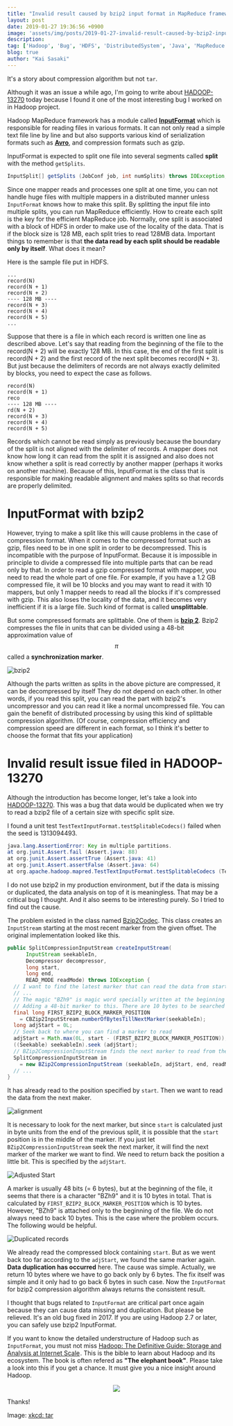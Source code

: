 ```yaml
---
title: "Invalid result caused by bzip2 input format in MapReduce framework"
layout: post
date: 2019-01-27 19:36:56 +0900
image: 'assets/img/posts/2019-01-27-invalid-result-caused-by-bzip2-input-format-in-mapreduce-framework/catch.png'
description:
tag: ['Hadoop', 'Bug', 'HDFS', 'DistributedSystem', 'Java', 'MapReduce']
blog: true
author: "Kai Sasaki"
---
```


It's a story about compression algorithm but not `tar`. 

Although it was an issue a while ago, I'm going to write about [HADOOP-13270](https://issues.apache.org/jira/browse/HADOOP-13270) today because I found it one of the most interesting bug I worked on in Hadoop project. 

Hadoop MapReduce framework has a module called **[InputFormat](https://github.com/apache/hadoop/blob/trunk/hadoop-mapreduce-project/hadoop-mapreduce-client/hadoop-mapreduce-client-core/src/main/java/org/apache/hadoop/mapred/InputFormat.java)** which is responsible for reading files in various formats. It can not only read a simple text file line by line and but also supports various kind of serialization formats such as **[Avro](https://avro.apache.org/)**, and compression formats such as gzip.

InputFormat is expected to split one file into several segments called **split** with the method `getSplits`.

```java
InputSplit[] getSplits (JobConf job, int numSplits) throws IOException;
```

Since one mapper reads and processes one split at one time, you can not handle huge files with multiple mappers in a distributed manner unless `InputFormat` knows how to make this split. By splitting the input file into multiple splits, you can run MapReduce efficiently. How to create each split is the key for the efficient MapReduce job. 
Normally, one split is associated with a block of HDFS in order to make use of the locality of the data. That is if the block size is 128 MB, each split tries to read 128MB data. Important things to remember is that **the data read by each split should be readable only by itself**. What does it mean?

Here is the sample file put in HDFS. 

```
...
record(N)
record(N + 1)
record(N + 2)
---- 128 MB ----
record(N + 3)
record(N + 4)
record(N + 5)
...
```

Suppose that there is a file in which each record is written one line as described above. Let's say that reading from the beginning of the file to the record(N + 2) will be exactly 128 MB. In this case, the end of the first split is record(N + 2) and the first record of the next split becomes record(N + 3). But just because the delimiters of records are not always exactly delimited by blocks, you need to expect the case as follows.

```
record(N)
record(N + 1)
reco
---- 128 MB ----
rd(N + 2)
record(N + 3)
record(N + 4)
record(N + 5)
```

Records which cannot be read simply as previously because the boundary of the split is not aligned with the delimiter of records. A mapper does not know how long it can read from the split it is assigned and also does not know whether a split is read correctly by another mapper (perhaps it works on another machine). 
Because of this, InputFormat is the class that is responsible for making readable alignment and makes splits so that records are properly delimited.


# InputFormat with bzip2

However, trying to make a split like this will cause problems in the case of compression format. When it comes to the compressed format such as gzip, files need to be in one split in order to be decompressed. This is incompatible with the purpose of InputFormat. Because it is impossible in principle to divide a compressed file into multiple parts that can be read only by that. In order to read a gzip compressed format with mapper, you need to read the whole part of one file. For example, if you have a 1.2 GB compressed file, it will be 10 blocks and you may want to read it with 10 mappers, but only 1 mapper needs to read all the blocks if it's compressed with gzip. This also loses the locality of the data, and it becomes very inefficient if it is a large file. Such kind of format is called **unsplittable**.

But some compressed formats are splittable. One of them is **[bzip 2](http://www.bzip.org/)**. Bzip2 compresses the file in units that can be divided using a 48-bit approximation value of $$\pi$$ called a **synchronization marker**.

![bzip2](images/posts/2017-03-18-bzip2-hadoop-13270/bzip2.png)

Although the parts written as splits in the above picture are compressed, it can be decompressed by itself They do not depend on each other. In other words, if you read this split, you can read the part with bzip2's uncompressor and you can read it like a normal uncompressed file. You can gain the benefit of distributed processing by using this kind of splittable compression algorithm. (Of course, compression efficiency and compression speed are different in each format, so I think it's better to choose the format that fits your application)

# Invalid result issue filed in HADOOP-13270

Although the introduction has become longer, let's take a look into [HADOOP-13270](https://issues.apache.org/jira/browse/HADOOP-13270). This was a bug that data would be duplicated when we try to read a bzip2 file of a certain size with specific split size.

I found a unit test `TestTextInputFormat.testSplitableCodecs()` failed when the seed is 1313094493.

```java
java.lang.AssertionError: Key in multiple partitions.
at org.junit.Assert.fail (Assert.java: 88)
at org.junit.Assert.assertTrue (Assert.java: 41)
at org.junit.Assert.assertFalse (Assert.java: 64)
at org.apache.hadoop.mapred.TestTextInputFormat.testSplitableCodecs (TestTextInputFormat.java: 223)
```

I do not use bzip2 in my production environment, but if the data is missing or duplicated, the data analysis on top of it is meaningless. That may be a critical bug I thought. And it also seems to be interesting purely. So I tried to find out the cause.

The problem existed in the class named [Bzip2Codec](https://github.com/apache/hadoop/blob/trunk/hadoop-common-project/hadoop-common/src/main/java/org/apache/hadoop/io/compress/BZip2Codec.java). This class creates an `InputStream` starting at the most recent marker from the given offset. The original implementation looked like this.

```java
public SplitCompressionInputStream createInputStream(
      InputStream seekableIn, 
      Decompressor decompressor, 
      long start, 
      long end, 
      READ_MODE readMode) throws IOException {
  // I want to find the latest marker that can read the data from start position
  // ...
  // The magic "BZh9" is magic word specially written at the beginning of the file. 
  // Adding a 48-bit marker to this. There are 10 bytes to be searched in total.
  final long FIRST_BZIP2_BLOCK_MARKER_POSITION 
    = CBZip2InputStream.numberOfBytesTillNextMarker(seekableIn);
  long adjStart = 0L;
  // Seek back to where you can find a marker to read
  adjStart = Math.max(0L, start - (FIRST_BZIP2_BLOCK_MARKER_POSITION));
  ((Seekable) seekableIn).seek (adjStart);
  // BZip2CompressionInputStream finds the next marker to read from the adjStart.
  SplitCompressionInputStream in 
    = new BZip2CompressionInputStream (seekableIn, adjStart, end, readMode);
  // ...
}
```

It has already read to the position specified by `start`. Then we want to read the data from the next maker.

![alignment](images/posts/2017-03-18-bzip2-hadoop-13270/alignment.png)

It is necessary to look for the next marker, but since `start` is calculated just in byte units from the end of the previous split, it is possible that the `start` position is in the middle of the marker. If you just let `BZip2CompressionInputStream` seek the next marker, it will find the next marker of the marker we want to find. We need to return back the position a little bit. This is specified by the `adjStart`.

![Adjusted Start](images/posts/2017-03-18-bzip2-hadoop-13270/adjStart.png)

A marker is usually 48 bits (= 6 bytes), but at the beginning of the file, it seems that there is a character "BZh9" and it is 10 bytes in total. That is calculated by `FIRST_BZIP2_BLOCK_MARKER_POSITION` which is 10 bytes. However, "BZh9" is attached only to the beginning of the file. We do not always need to back 10 bytes. This is the case where the problem occurs. The following would be helpful.

![Duplicated records](images/posts/2017-03-18-bzip2-hadoop-13270/read-again.png)

We already read the compressed block containing `start`. But as we went back too far according to the `adjStart`, we found the same marker again. **Data duplication has occurred** here. The cause was simple. Actually, we return 10 bytes where we have to go back only by 6 bytes. The fix itself was simple and it only had to go back 6 bytes in such case. Now the `InputFormat` for bzip2 compression algorithm always returns the consistent result. 

I thought that bugs related to `InputFormat` are critical part once again because they can cause data missing and duplication. But please be relieved. It's an old bug fixed in 2017. If you are using Hadoop 2.7 or later, you can safely use bzip2 InputFormat.

If you want to know the detailed understructure of Hadoop such as `InputFormat`, you must not miss <a target="_blank" href="https://www.amazon.com/gp/product/1491901632/ref=as_li_tl?ie=UTF8&camp=1789&creative=9325&creativeASIN=1491901632&linkCode=as2&tag=lewuathe-20&linkId=438f9858cfe124ece436abfbbddb487c">Hadoop: The Definitive Guide: Storage and Analysis at Internet Scale</a><img src="//ir-na.amazon-adsystem.com/e/ir?t=lewuathe-20&l=am2&o=1&a=1491901632" width="1" height="1" border="0" alt="" style="border:none !important; margin:0px !important;" />. This is the bible to learn about Hadoop and its ecosystem. The book is often refered as **"The elephant book"**. Please take a look into this if you get a chance. It must give you a nice insight around Hadoop.

<div style="text-align: center;">
<a target="_blank"  href="https://www.amazon.com/gp/product/1491901632/ref=as_li_tl?ie=UTF8&camp=1789&creative=9325&creativeASIN=1491901632&linkCode=as2&tag=lewuathe-20&linkId=de6c8c05ba7ef2eced6c43df92867bf8"><img border="0" src="//ws-na.amazon-adsystem.com/widgets/q?_encoding=UTF8&MarketPlace=US&ASIN=1491901632&ServiceVersion=20070822&ID=AsinImage&WS=1&Format=_SL250_&tag=lewuathe-20" ></a><img src="//ir-na.amazon-adsystem.com/e/ir?t=lewuathe-20&l=am2&o=1&a=1491901632" width="1" height="1" border="0" alt="" style="border:none !important; margin:0px !important;" />
</div>

Thanks!

Image: [xkcd: tar](https://xkcd.com/1168/)